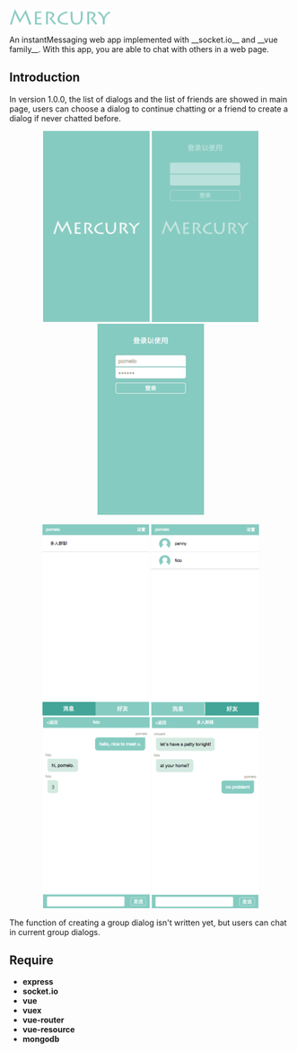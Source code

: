 <p><img width="180" src="https://raw.githubusercontent.com/iampomelo/mercury/master/resources/description/mercury.png"></p>
An instantMessaging web app implemented with __socket.io__ and __vue family__. 
With this app, you are able to chat with others in a web page.

## Introduction
In version 1.0.0, the list of dialogs and the list of friends are showed in main page, users can choose a dialog to continue chatting or a friend to create a dialog if never chatted before.   
<p align="center">
    <img height="340" src="https://raw.githubusercontent.com/iampomelo/mercury/master/resources/description/welcome_page.png">
    <img height="340" src="https://raw.githubusercontent.com/iampomelo/mercury/master/resources/description/welcome_page_2.png">
    <img height="340" src="https://raw.githubusercontent.com/iampomelo/mercury/master/resources/description/login_page.png">
</p>
<p align="center">
    <img height="340" src="https://raw.githubusercontent.com/iampomelo/mercury/master/resources/description/dialog_page.png">
    <img height="340" src="https://raw.githubusercontent.com/iampomelo/mercury/master/resources/description/friend_page.png">
    <img height="340" src="https://raw.githubusercontent.com/iampomelo/mercury/master/resources/description/chat_1.png">
    <img height="340" src="https://raw.githubusercontent.com/iampomelo/mercury/master/resources/description/chat_2.png">
</p>
The function of creating a group dialog isn't written yet, but users can chat in current group dialogs.

## Require
- **express**
- **socket.io**
- **vue**
- **vuex**
- **vue-router**
- **vue-resource**
- **mongodb**

